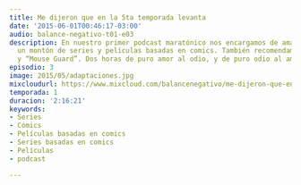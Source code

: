 ```yaml
---
title: Me dijeron que en la 5ta temporada levanta
date: '2015-06-01T00:46:17-03:00'
audio: balance-negativo-t01-e03
description: En nuestro primer podcast maratónico nos encargamos de amar y destrozar
  un montón de series y películas basadas en comics. También recomendamos “Louie”
  y “Mouse Guard”. Dos horas de puro amor al odio, y de puro odio al amor.
episodio: 3
image: 2015/05/adaptaciones.jpg
mixcloudurl: https://www.mixcloud.com/balancenegativo/me-dijeron-que-en-la-5ta-temporada-levanta-balance-negativo-t01-e03/
temporada: 1
duracion: '2:16:21'
keywords:
- Series
- Cómics
- Películas basadas en comics
- Series basadas en comics
- Películas
- podcast

---
```


